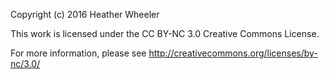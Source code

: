Copyright (c) 2016 Heather Wheeler

This work is licensed under the CC BY-NC 3.0 Creative Commons License.

For more information, please see
<http://creativecommons.org/licenses/by-nc/3.0/>

